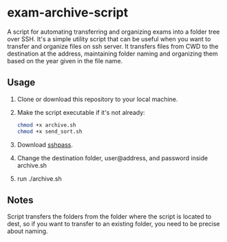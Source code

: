 # exam-archive-script
A script for automating transferring and organizing exams into a folder tree over SSH. It's a simple utility script that can be useful when you want to transfer and organize files on ssh server. It transfers files from CWD to the destination at the address, maintaining folder naming and organizing them based on the year given in the file name.

## Usage

1. Clone or download this repository to your local machine.

2. Make the script executable if it's not already:
   ```bash
   chmod +x archive.sh
   chmod +x send_sort.sh
   ```
3. Download [sshpass](https://linux.die.net/man/1/sshpass). 
4. Change the destination folder, user@address, and password inside archive.sh
5. run ./archive.sh

## Notes
Script transfers the folders from the folder where the script is located to dest, so if you want to transfer to an existing folder, you need to be precise about naming.
